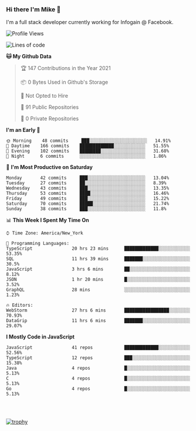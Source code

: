 ### Hi there I'm Mike 👋
I'm a full stack developer currently working for Infogain @ Facebook.

<!--START_SECTION:waka-->
![Profile Views](http://img.shields.io/badge/Profile%20Views-0-blue)

![Lines of code](https://img.shields.io/badge/From%20Hello%20World%20I%27ve%20Written-1.2%20million%20lines%20of%20code-blue)

**🐱 My Github Data** 

> 🏆 147 Contributions in the Year 2021
 > 
> 📦 0 Bytes Used in Github's Storage 
 > 
> 🚫 Not Opted to Hire
 > 
> 📜 91 Public Repositories 
 > 
> 🔑 0 Private Repositories  
 > 
**I'm an Early 🐤** 

```text
🌞 Morning    48 commits     ███░░░░░░░░░░░░░░░░░░░░░░   14.91% 
🌆 Daytime    166 commits    █████████████░░░░░░░░░░░░   51.55% 
🌃 Evening    102 commits    ████████░░░░░░░░░░░░░░░░░   31.68% 
🌙 Night      6 commits      ░░░░░░░░░░░░░░░░░░░░░░░░░   1.86%

```
📅 **I'm Most Productive on Saturday** 

```text
Monday       42 commits     ███░░░░░░░░░░░░░░░░░░░░░░   13.04% 
Tuesday      27 commits     ██░░░░░░░░░░░░░░░░░░░░░░░   8.39% 
Wednesday    43 commits     ███░░░░░░░░░░░░░░░░░░░░░░   13.35% 
Thursday     53 commits     ████░░░░░░░░░░░░░░░░░░░░░   16.46% 
Friday       49 commits     ███░░░░░░░░░░░░░░░░░░░░░░   15.22% 
Saturday     70 commits     █████░░░░░░░░░░░░░░░░░░░░   21.74% 
Sunday       38 commits     ███░░░░░░░░░░░░░░░░░░░░░░   11.8%

```


📊 **This Week I Spent My Time On** 

```text
⌚︎ Time Zone: America/New_York

💬 Programming Languages: 
TypeScript               20 hrs 23 mins      █████████████░░░░░░░░░░░░   53.35% 
SQL                      11 hrs 39 mins      ███████░░░░░░░░░░░░░░░░░░   30.5% 
JavaScript               3 hrs 6 mins        ██░░░░░░░░░░░░░░░░░░░░░░░   8.12% 
JSON                     1 hr 20 mins        █░░░░░░░░░░░░░░░░░░░░░░░░   3.52% 
GraphQL                  28 mins             ░░░░░░░░░░░░░░░░░░░░░░░░░   1.23%

🔥 Editors: 
WebStorm                 27 hrs 6 mins       █████████████████░░░░░░░░   70.93% 
DataGrip                 11 hrs 6 mins       ███████░░░░░░░░░░░░░░░░░░   29.07%

```

**I Mostly Code in JavaScript** 

```text
JavaScript               41 repos            █████████████░░░░░░░░░░░░   52.56% 
TypeScript               12 repos            ███░░░░░░░░░░░░░░░░░░░░░░   15.38% 
Java                     4 repos             █░░░░░░░░░░░░░░░░░░░░░░░░   5.13% 
C                        4 repos             █░░░░░░░░░░░░░░░░░░░░░░░░   5.13% 
Go                       4 repos             █░░░░░░░░░░░░░░░░░░░░░░░░   5.13%

```



<!--END_SECTION:waka-->

##### &nbsp;
[![trophy](https://github-profile-trophy.vercel.app/?username=uptonm&theme=dracula)](https://github.com/ryo-ma/github-profile-trophy)
